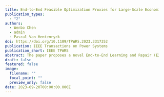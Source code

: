 ```yaml
---
title: End-to-End Feasible Optimization Proxies for Large-Scale Economic Dispatch
publication_types:
  - "2"
authors:
  - Wenbo Chen
  - admin
  - Pascal Van Hentenryck
doi: https://doi.org/10.1109/TPWRS.2023.3317352
publication: IEEE Transactions on Power Systems
publication_short: IEEE TPWRS
abstract: The paper proposes a novel End-to-End Learning and Repair (E2ELR) architecture for training optimization proxies for economic dispatch problems. E2ELR combines deep neural networks with closed-form, differentiable repair layers, thereby integrating learning and feasibility in an end-to-end fashion. E2ELR is also trained with self-supervised learning, removing the need for labeled data and the solving of numerous optimization problems offline. E2ELR is evaluated on industry-size power grids with tens of thousands of buses using an economic dispatch that co-optimizes energy and reserves. The results demonstrate that the self-supervised E2ELR achieves state-of-the-art performance, with optimality gaps that outperform other baselines by at least an order of magnitude.
draft: false
featured: false
image:
  filename: ""
  focal_point: ""
  preview_only: false
date: 2023-09-20T00:00:00.000Z
---
```

